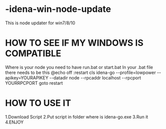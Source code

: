 # -idena-win-node-update
This is node updater for win7/8/10
# HOW TO SEE IF MY WINDOWS IS COMPATIBLE
Where is your node you need to have run.bat or start.bat
In your .bat file there needs to be this
@echo off
:restart
cls
idena-go --profile=lowpower --apikey=YOURAPIKEY --datadir node --rpcaddr localhost --rpcport YOURRPCPORT
goto restart






# HOW TO USE IT
1.Download Script
2.Put script in folder where is idena-go.exe
3.Run it
4.ENJOY
